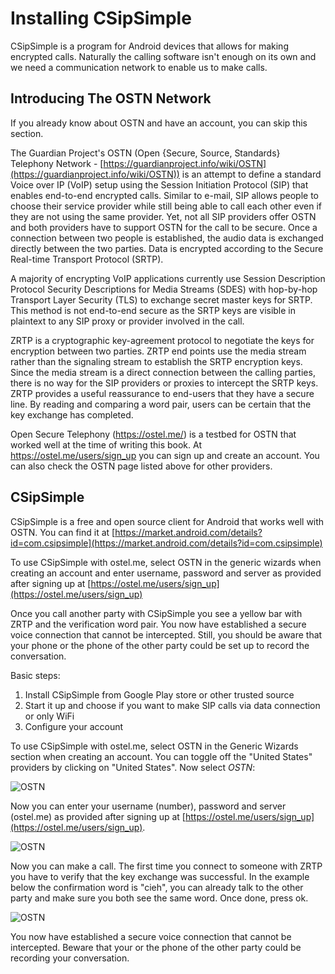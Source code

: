 
Installing CSipSimple
=====================

CSipSimple is a program for Android devices that allows for making encrypted calls. Naturally the calling software isn't enough on its own and we need a communication network to enable us to make calls.

Introducing The OSTN Network
----------------------------

If you already know about OSTN and have an account, you can skip this section.

The Guardian Project's OSTN (Open {Secure, Source, Standards} Telephony Network - [https://guardianproject.info/wiki/OSTN](https://guardianproject.info/wiki/OSTN)) is an attempt to define a standard Voice over IP (VoIP) setup using the Session Initiation Protocol (SIP) that enables end-to-end encrypted calls. Similar to e-mail, SIP allows people to choose their service provider while still being able to call each other even if they are not using the same provider. Yet, not all SIP providers offer OSTN and both providers have to support OSTN for the call to be secure. Once a connection between two people is established, the audio data is exchanged directly between the two parties. Data is encrypted according to the Secure Real-time Transport Protocol (SRTP).

A majority of encrypting VoIP applications currently use Session Description Protocol Security Descriptions for Media Streams (SDES) with hop-by-hop Transport Layer Security (TLS) to exchange secret master keys for SRTP. This method is not end-to-end secure as the SRTP keys are visible in plaintext to any SIP proxy or provider involved in the call.

ZRTP is a cryptographic key-agreement protocol to negotiate the keys for encryption between two parties. ZRTP end points use the media stream rather than the signaling stream to establish the SRTP encryption keys. Since the media stream is a direct connection between the calling parties, there is no way for the SIP providers or proxies to intercept the SRTP keys. ZRTP provides a useful reassurance to end-users that they have a secure line. By reading and comparing a word pair, users can be certain that the key exchange has completed.

Open Secure Telephony (https://ostel.me/) is a testbed for OSTN that worked well at the time of writing this book. At https://ostel.me/users/sign_up you can sign up and create an account. You can also check the OSTN page listed above for other providers.

CSipSimple
----------

CSipSimple is a free and open source client for Android that works well with OSTN. You can find it at [https://market.android.com/details?id=com.csipsimple](https://market.android.com/details?id=com.csipsimple)

To use CSipSimple with ostel.me, select OSTN in the generic wizards when creating an account and enter username, password and server as provided after signing up at [https://ostel.me/users/sign_up](https://ostel.me/users/sign_up)

Once you call another party with CSipSimple you see a yellow bar with ZRTP and the verification word pair. You now have established a secure voice connection that cannot be intercepted. Still, you should be aware that your phone or the phone of the other party could be set up to record the conversation.

Basic steps:

 1. Install CSipSimple from Google Play store or other trusted source
 2. Start it up and choose if you want to make SIP calls via data connection or only WiFi
 3. Configure your account

To use CSipSimple with ostel.me, select OSTN in the Generic Wizards section when creating an account. You can toggle off the "United States" providers by clicking on "United States". Now select *OSTN*:

![OSTN](ostn_1.png)

Now you can enter your username (number), password and server (ostel.me) as provided after signing up at [https://ostel.me/users/sign_up](https://ostel.me/users/sign_up).

![OSTN](ostn_2.png)

Now you can make a call. The first time you connect to someone with ZRTP you have to verify that the key exchange was successful. In the example below the confirmation word is "cieh", you can already talk to the other party and make sure you both see the same word. Once done, press ok.

![OSTN](ostn_3.png)

You now have established a secure voice connection that cannot be intercepted. Beware that your or the phone of the other party could be recording your conversation.
